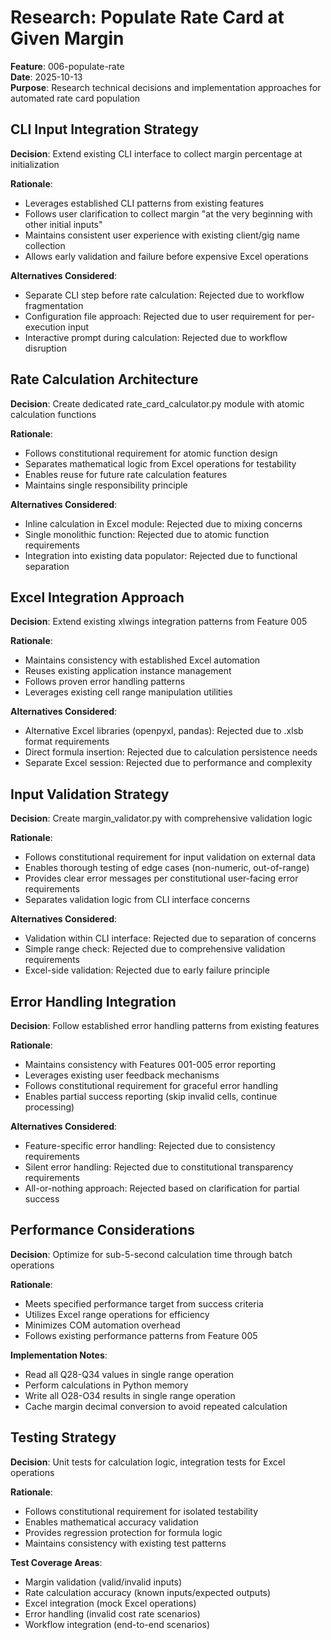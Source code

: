 # Research: Populate Rate Card at Given Margin

**Feature**: 006-populate-rate  
**Date**: 2025-10-13  
**Purpose**: Research technical decisions and implementation approaches for automated rate card population

## CLI Input Integration Strategy

**Decision**: Extend existing CLI interface to collect margin percentage at initialization

**Rationale**: 
- Leverages established CLI patterns from existing features
- Follows user clarification to collect margin "at the very beginning with other initial inputs"
- Maintains consistent user experience with existing client/gig name collection
- Allows early validation and failure before expensive Excel operations

**Alternatives Considered**:
- Separate CLI step before rate calculation: Rejected due to workflow fragmentation
- Configuration file approach: Rejected due to user requirement for per-execution input
- Interactive prompt during calculation: Rejected due to workflow disruption

## Rate Calculation Architecture

**Decision**: Create dedicated rate_card_calculator.py module with atomic calculation functions

**Rationale**:
- Follows constitutional requirement for atomic function design
- Separates mathematical logic from Excel operations for testability
- Enables reuse for future rate calculation features
- Maintains single responsibility principle

**Alternatives Considered**:
- Inline calculation in Excel module: Rejected due to mixing concerns
- Single monolithic function: Rejected due to atomic function requirements
- Integration into existing data populator: Rejected due to functional separation

## Excel Integration Approach

**Decision**: Extend existing xlwings integration patterns from Feature 005

**Rationale**:
- Maintains consistency with established Excel automation
- Reuses existing application instance management
- Follows proven error handling patterns
- Leverages existing cell range manipulation utilities

**Alternatives Considered**:
- Alternative Excel libraries (openpyxl, pandas): Rejected due to .xlsb format requirements
- Direct formula insertion: Rejected due to calculation persistence needs
- Separate Excel session: Rejected due to performance and complexity

## Input Validation Strategy

**Decision**: Create margin_validator.py with comprehensive validation logic

**Rationale**:
- Follows constitutional requirement for input validation on external data
- Enables thorough testing of edge cases (non-numeric, out-of-range)
- Provides clear error messages per constitutional user-facing error requirements
- Separates validation logic from CLI interface concerns

**Alternatives Considered**:
- Validation within CLI interface: Rejected due to separation of concerns
- Simple range check: Rejected due to comprehensive validation requirements
- Excel-side validation: Rejected due to early failure principle

## Error Handling Integration

**Decision**: Follow established error handling patterns from existing features

**Rationale**:
- Maintains consistency with Features 001-005 error reporting
- Leverages existing user feedback mechanisms
- Follows constitutional requirement for graceful error handling
- Enables partial success reporting (skip invalid cells, continue processing)

**Alternatives Considered**:
- Feature-specific error handling: Rejected due to consistency requirements
- Silent error handling: Rejected due to constitutional transparency requirements
- All-or-nothing approach: Rejected based on clarification for partial success

## Performance Considerations

**Decision**: Optimize for sub-5-second calculation time through batch operations

**Rationale**:
- Meets specified performance target from success criteria
- Utilizes Excel range operations for efficiency
- Minimizes COM automation overhead
- Follows existing performance patterns from Feature 005

**Implementation Notes**:
- Read all Q28-Q34 values in single range operation
- Perform calculations in Python memory
- Write all O28-O34 results in single range operation
- Cache margin decimal conversion to avoid repeated calculation

## Testing Strategy

**Decision**: Unit tests for calculation logic, integration tests for Excel operations

**Rationale**:
- Follows constitutional requirement for isolated testability
- Enables mathematical accuracy validation
- Provides regression protection for formula logic
- Maintains consistency with existing test patterns

**Test Coverage Areas**:
- Margin validation (valid/invalid inputs)
- Rate calculation accuracy (known inputs/expected outputs)  
- Excel integration (mock Excel operations)
- Error handling (invalid cost rate scenarios)
- Workflow integration (end-to-end scenarios)